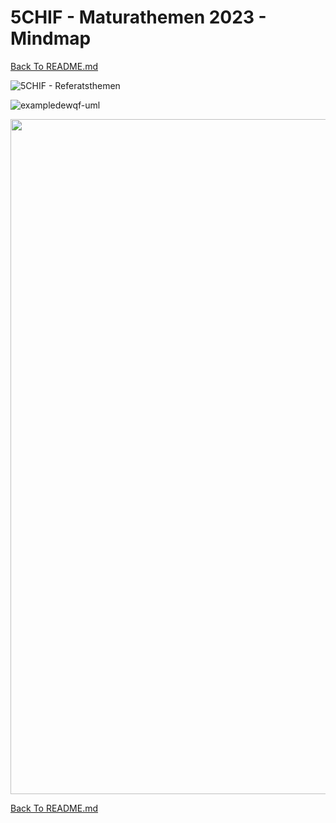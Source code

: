 # 5CHIF - Maturathemen 2023 - Mindmap

[Back To README.md][back]

![5CHIF - Referatsthemen](http://www.plantuml.com/plantuml/proxy?cache=no&src=https://raw.githubusercontent.com/UnterrainerInformatik/htl/master/iuml/5CHIF-Maturathemen2023.iuml)

![exampledewqf-uml](http://www.plantuml.com/plantuml/proxy?cache=no&src=https://raw.githubusercontent.com/jonashackt/plantuml-markdown/master/example-uml.iuml)




<img src="https://github.com/UnterrainerInformatik/htl/blob/master/img/5CHIF-Maturathemen2023.svg" alt="" width="1080" />

[Back To README.md][back]

[back]: https://github.com/UnterrainerInformatik/htl